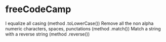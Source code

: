 # freeCodeCamp
I equalize all casing (method .toLowerCase()) 
Remove all the non alpha numeric characters, spaces, punctations (method .match())
Match a string with a reverse string (method  .reverse())
